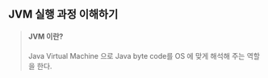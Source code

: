 ## JVM  실행 과정 이해하기 





> #### JVM 이란?
>
> Java Virtual Machine 으로 Java byte code를 OS 에 맞게 해석해 주는 역할을 한다.

